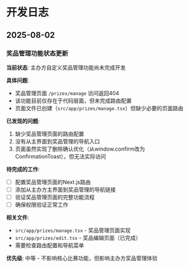 # 开发日志

## 2025-08-02

### 奖品管理功能状态更新

**当前状态**: 主办方自定义奖品管理功能尚未完成开发

**具体问题**:
- 奖品管理页面 `/prizes/manage` 访问返回404
- 该功能目前仅存在于代码层面，但未完成路由配置
- 页面文件已创建（`src/app/prizes/manage.tsx`）但缺少必要的页面路由

**已发现的问题**:
1. 缺少奖品管理页面的路由配置
2. 没有从主界面到奖品管理的导航入口
3. 页面虽然实现了删除确认优化（从window.confirm改为ConfirmationToast），但无法实际访问

**待完成的工作**:
- [ ] 配置奖品管理页面的Next.js路由
- [ ] 添加从主办方主界面到奖品管理的导航链接
- [ ] 验证奖品管理页面的完整功能流程
- [ ] 确保权限验证正常工作

**相关文件**:
- `src/app/prizes/manage.tsx` - 奖品管理页面实现
- `src/app/prizes/edit.tsx` - 奖品编辑页面（已完成）
- 需要检查路由配置和导航菜单

**优先级**: 中等 - 不影响核心比赛功能，但影响主办方奖品管理体验